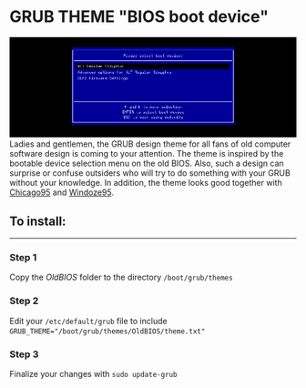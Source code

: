 # GRUB THEME "BIOS boot device"
![image](./preview.png)
Ladies and gentlemen, the GRUB design theme for all fans of old computer software design is coming to your attention. The theme is inspired by the bootable device selection menu on the old BIOS. Also, such a design can surprise or confuse outsiders who will try to do something with your GRUB without your knowledge. In addition, the theme looks good together with [Chicago95](https://github.com/grassmunk/Chicago95) and [Windoze95](https://github.com/Liftu/Windoze95-1080-Plymouth-theme).

## To install:
___

### Step 1
Copy the *OldBIOS* folder to the directory `/boot/grub/themes`

### Step 2
Edit your `/etc/default/grub` file to include `GRUB_THEME="/boot/grub/themes/OldBIOS/theme.txt"`

### Step 3
Finalize your changes with `sudo update-grub`